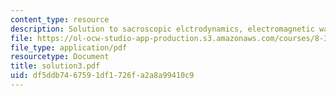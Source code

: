 ```yaml
---
content_type: resource
description: Solution to sacroscopic elctrodynamics, electromagnetic waves.
file: https://ol-ocw-studio-app-production.s3.amazonaws.com/courses/8-311-electromagnetic-theory-spring-2004/df5ddb7467591df1726fa2a8a99410c9_solution3.pdf
file_type: application/pdf
resourcetype: Document
title: solution3.pdf
uid: df5ddb74-6759-1df1-726f-a2a8a99410c9
---
```


